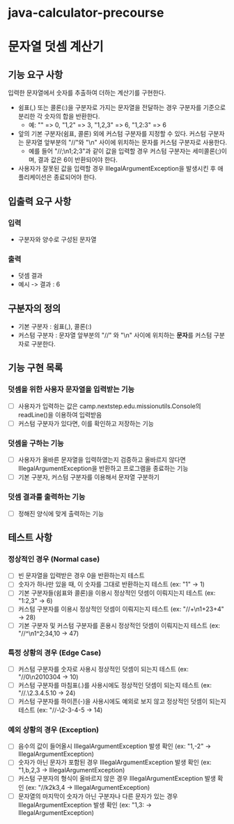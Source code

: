 # java-calculator-precourse  
# 문자열 덧셈 계산기

## 기능 요구 사항
입력한 문자열에서 숫자를 추출하여 더하는 계산기를 구현한다.

- 쉼표(,) 또는 콜론(:)을 구분자로 가지는 문자열을 전달하는 경우 구분자를 기준으로 분리한 각 숫자의 합을 반환한다.
    - 예: "" => 0, "1,2" => 3, "1,2,3" => 6, "1,2:3" => 6
- 앞의 기본 구분자(쉼표, 콜론) 외에 커스텀 구분자를 지정할 수 있다. 커스텀 구분자는 문자열 앞부분의 "//"와 "\n" 사이에 위치하는 문자를 커스텀 구분자로 사용한다.
  - 예를 들어 "//;\n1;2;3"과 같이 값을 입력할 경우 커스텀 구분자는 세미콜론(;)이며, 결과 값은 6이 반환되어야 한다.
- 사용자가 잘못된 값을 입력할 경우 IllegalArgumentException을 발생시킨 후 애플리케이션은 종료되어야 한다.

## 입출력 요구 사항
### 입력
- 구분자와 양수로 구성된 문자열
### 출력
- 덧셈 결과
- 예시 -> 결과 : 6

## 구분자의 정의
- 기본 구분자 : 쉼표(,), 콜론(:)
- 커스텀 구분자 : 문자열 앞부분의 "//" 와 "\n" 사이에 위치하는 **문자**를 커스텀 구분자로 구분한다.

## 기능 구현 목록
### 덧셈을 위한 사용자 문자열을 입력받는 기능
- [ ] 사용자가 입력하는 값은 camp.nextstep.edu.missionutils.Console의 readLine()을 이용하여 입력받음
- [ ] 커스텀 구분자가 있다면, 이를 확인하고 저장하는 기능

### 덧셈을 구하는 기능
- [ ] 사용자가 올바른 문자열을 입력하였는지 검증하고 올바르지 않다면 IllegalArgumentException을 반환하고 프로그램을 종료하는 기능
- [ ] 기본 구분자, 커스텀 구분자를 이용해서 문자열 구분하기

### 덧셈 결과룰 출력하는 기능
- [ ] 정해진 양식에 맞게 출력하는 기능

## 테스트 사항
### 정상적인 경우 (Normal case)
- [ ] 빈 문자열을 입력받은 경우 0을 반환하는지 테스트
- [ ] 숫자가 하나만 있을 때, 이 숫자를 그대로 반환하는지 테스트 (ex: "1" -> 1)
- [ ] 기본 구분자들(쉼표와 콜론)을 이용시 정상적인 덧셈이 이뤄지는지 테스트 (ex: "1:2,3" -> 6)
- [ ] 커스텀 구분자를 이용시 정상적인 덧셈이 이뤄지는지 테스트 (ex: "//+\n1+23+4" -> 28)
- [ ] 기본 구분자 및 커스텀 구분자를 혼용시 정상적인 덧셈이 이뤄지는지 테스트 (ex: "//^\n1^2;34,10 -> 47)

### 특정 상황의 경우 (Edge Case)
- [ ] 커스텀 구분자를 숫자로 사용시 정상적인 덧셈이 되는지 테스트 (ex: "//0\n2010304 -> 10)
- [ ] 커스텀 구분자를 마침표(.)를 사용시에도 정상적인 덧셈이 되는지 테스트 (ex: "//.\2.3.4.5.10 -> 24)
- [ ] 커스텀 구분자를 하이픈(-)을 사용시에도 예외로 보지 않고 정상적인 덧셈이 되는지 테스트 (ex: "//-\2-3-4-5 -> 14)

### 예외 상황의 경우 (Exception)
- [ ] 음수의 값이 들어올시 IllegalArgumentException 발생 확인 (ex: "1,-2" -> IllegalArgumentException)
- [ ] 숫자가 아닌 문자가 포함된 경우 IllegalArgumentException 발생 확인 (ex: "1,b,2,3 -> IllegalArgumentException)
- [ ] 커스텀 구분자의 형식이 올바르지 않은 경우 IllegalArgumentException 발생 확인 (ex: "//k2k3,4 -> IllegalArgumentException)
- [ ] 문자열의 마지막이 숫자가 아닌 구분자나 다른 문자가 있는 경우 IllegalArgumentException 발생 확인 (ex: "1,3: -> IllegalArgumentException)
